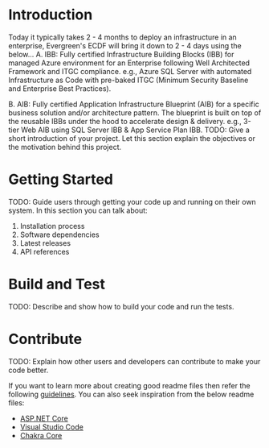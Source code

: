 # Introduction 
Today it typically takes 2 - 4 months to deploy an infrastructure in an enterprise, Evergreen's ECDF will bring it down to 2 - 4 days using the below...
A. IBB: Fully certified Infrastructure Building Blocks (IBB) for managed Azure environment for an Enterprise following Well Architected Framework and ITGC compliance.
e.g., Azure SQL Server with automated Infrastructure as Code with pre-baked ITGC (Minimum Security Baseline and Enterprise Best Practices).

B. AIB: Fully certified Application Infrastructure Blueprint (AIB) for a specific business solution and/or architecture pattern. The blueprint is built on top of the reusable IBBs under the hood to accelerate design & delivery.
e.g., 3-tier Web AIB using SQL Server IBB & App Service Plan IBB.
TODO: Give a short introduction of your project. Let this section explain the objectives or the motivation behind this project. 

# Getting Started
TODO: Guide users through getting your code up and running on their own system. In this section you can talk about:
1.	Installation process
2.	Software dependencies
3.	Latest releases
4.	API references

# Build and Test
TODO: Describe and show how to build your code and run the tests. 

# Contribute
TODO: Explain how other users and developers can contribute to make your code better. 

If you want to learn more about creating good readme files then refer the following [guidelines](https://docs.microsoft.com/en-us/azure/devops/repos/git/create-a-readme?view=azure-devops). You can also seek inspiration from the below readme files:
- [ASP.NET Core](https://github.com/aspnet/Home)
- [Visual Studio Code](https://github.com/Microsoft/vscode)
- [Chakra Core](https://github.com/Microsoft/ChakraCore)
